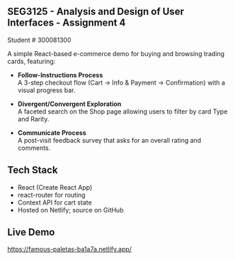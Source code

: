 ## SEG3125 - Analysis and Design of User Interfaces - Assignment 4 

Student # 300081300

A simple React-based e-commerce demo for buying and browsing trading cards, featuring:

- **Follow-Instructions Process**  
  A 3-step checkout flow (Cart → Info & Payment → Confirmation) with a visual progress bar.

- **Divergent/Convergent Exploration**  
  A faceted search on the Shop page allowing users to filter by card Type and Rarity.

- **Communicate Process**  
  A post-visit feedback survey that asks for an overall rating and comments.

## Tech Stack

- React (Create React App)  
- react-router for routing  
- Context API for cart state  
- Hosted on Netlify; source on GitHub

## Live Demo

https://famous-paletas-ba1a7a.netlify.app/
